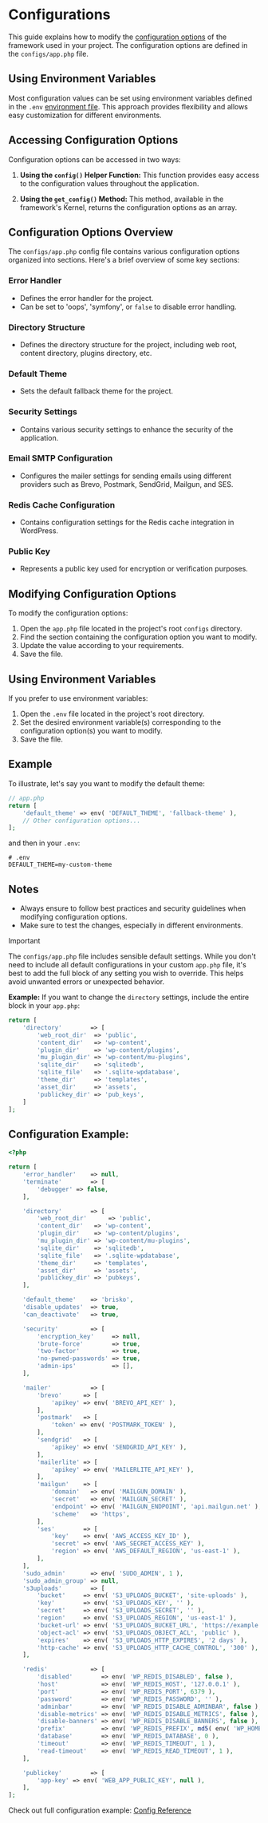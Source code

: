 # Configurations

This guide explains how to modify the [configuration options](../reference/configuration) of the framework used in your project. The configuration options are defined in the `configs/app.php` file.

## Using Environment Variables

Most configuration values can be set using environment variables defined in the `.env` [environment file](../customization/environment-file). This approach provides flexibility and allows easy customization for different environments.

## Accessing Configuration Options

Configuration options can be accessed in two ways:

1. **Using the `config()` Helper Function:** This function provides easy access to the configuration values throughout the application.

2. **Using the `get_config()` Method:** This method, available in the framework's Kernel, returns the configuration options as an array.

## Configuration Options Overview

The `configs/app.php` config file contains various configuration options organized into sections. Here's a brief overview of some key sections:

### Error Handler

- Defines the error handler for the project.
- Can be set to 'oops', 'symfony', or `false` to disable error handling.

### Directory Structure

- Defines the directory structure for the project, including web root, content directory, plugins directory, etc.

### Default Theme

- Sets the default fallback theme for the project.

### Security Settings

- Contains various security settings to enhance the security of the application.

### Email SMTP Configuration

- Configures the mailer settings for sending emails using different providers such as Brevo, Postmark, SendGrid, Mailgun, and SES.

### Redis Cache Configuration

- Contains configuration settings for the Redis cache integration in WordPress.

### Public Key

- Represents a public key used for encryption or verification purposes.

## Modifying Configuration Options

To modify the configuration options:

1. Open the `app.php` file located in the project's root `configs` directory.
2. Find the section containing the configuration option you want to modify.
3. Update the value according to your requirements.
4. Save the file.

## Using Environment Variables

If you prefer to use environment variables:

1. Open the `.env` file located in the project's root directory.
2. Set the desired environment variable(s) corresponding to the configuration option(s) you want to modify.
3. Save the file.

## Example

To illustrate, let's say you want to modify the default theme:

```php
// app.php
return [
    'default_theme' => env( 'DEFAULT_THEME', 'fallback-theme' ),
    // Other configuration options...
];
```

and then in your `.env`:

```dotenv
# .env
DEFAULT_THEME=my-custom-theme
```

## Notes

- Always ensure to follow best practices and security guidelines when modifying configuration options.
- Make sure to test the changes, especially in different environments.

> [!IMPORTANT]
> The `configs/app.php` file includes sensible default settings. While you don't need to include all default configurations in your custom `app.php` file, it's best to add the full block of any setting you wish to override. This helps avoid unwanted errors or unexpected behavior.

**Example:** If you want to change the `directory` settings, include the entire block in your `app.php`:
 ```php
 return [
     'directory'        => [
         'web_root_dir'  => 'public',
         'content_dir'   => 'wp-content',
         'plugin_dir'    => 'wp-content/plugins',
         'mu_plugin_dir' => 'wp-content/mu-plugins',
         'sqlite_dir'    => 'sqlitedb',
         'sqlite_file'   => '.sqlite-wpdatabase',
         'theme_dir'     => 'templates',
         'asset_dir'     => 'assets',
         'publickey_dir' => 'pub_keys',
     ]
 ];
 ```

## Configuration Example:

```php
<?php

return [
    'error_handler'    => null,
    'terminate'        => [
        'debugger' => false,
    ],

    'directory'        => [
        'web_root_dir'      => 'public',
        'content_dir'   => 'wp-content',
        'plugin_dir'    => 'wp-content/plugins',
        'mu_plugin_dir' => 'wp-content/mu-plugins',
        'sqlite_dir'    => 'sqlitedb',
        'sqlite_file'   => '.sqlite-wpdatabase',
        'theme_dir'     => 'templates',
        'asset_dir'     => 'assets',
        'publickey_dir' => 'pubkeys',
    ],

    'default_theme'    => 'brisko',
    'disable_updates'  => true,
    'can_deactivate'   => true,

    'security'         => [
        'encryption_key'     => null,
        'brute-force'        => true,
        'two-factor'         => true,
        'no-pwned-passwords' => true,
        'admin-ips'          => [],
    ],

    'mailer'           => [
        'brevo'      => [
            'apikey' => env( 'BREVO_API_KEY' ),
        ],
        'postmark'   => [
            'token' => env( 'POSTMARK_TOKEN' ),
        ],
        'sendgrid'   => [
            'apikey' => env( 'SENDGRID_API_KEY' ),
        ],
        'mailerlite' => [
            'apikey' => env( 'MAILERLITE_API_KEY' ),
        ],
        'mailgun'    => [
            'domain'   => env( 'MAILGUN_DOMAIN' ),
            'secret'   => env( 'MAILGUN_SECRET' ),
            'endpoint' => env( 'MAILGUN_ENDPOINT', 'api.mailgun.net' ),
            'scheme'   => 'https',
        ],
        'ses'        => [
            'key'    => env( 'AWS_ACCESS_KEY_ID' ),
            'secret' => env( 'AWS_SECRET_ACCESS_KEY' ),
            'region' => env( 'AWS_DEFAULT_REGION', 'us-east-1' ),
        ],
    ],
    'sudo_admin'       => env( 'SUDO_ADMIN', 1 ),
    'sudo_admin_group' => null,
    's3uploads'        => [
        'bucket'     => env( 'S3_UPLOADS_BUCKET', 'site-uploads' ),
        'key'        => env( 'S3_UPLOADS_KEY', '' ),
        'secret'     => env( 'S3_UPLOADS_SECRET', '' ),
        'region'     => env( 'S3_UPLOADS_REGION', 'us-east-1' ),
        'bucket-url' => env( 'S3_UPLOADS_BUCKET_URL', 'https://example.com' ),
        'object-acl' => env( 'S3_UPLOADS_OBJECT_ACL', 'public' ),
        'expires'    => env( 'S3_UPLOADS_HTTP_EXPIRES', '2 days' ),
        'http-cache' => env( 'S3_UPLOADS_HTTP_CACHE_CONTROL', '300' ),
    ],

    'redis'            => [
        'disabled'        => env( 'WP_REDIS_DISABLED', false ),
        'host'            => env( 'WP_REDIS_HOST', '127.0.0.1' ),
        'port'            => env( 'WP_REDIS_PORT', 6379 ),
        'password'        => env( 'WP_REDIS_PASSWORD', '' ),
        'adminbar'        => env( 'WP_REDIS_DISABLE_ADMINBAR', false ),
        'disable-metrics' => env( 'WP_REDIS_DISABLE_METRICS', false ),
        'disable-banners' => env( 'WP_REDIS_DISABLE_BANNERS', false ),
        'prefix'          => env( 'WP_REDIS_PREFIX', md5( env( 'WP_HOME' ) ) . 'redis-cache' ),
        'database'        => env( 'WP_REDIS_DATABASE', 0 ),
        'timeout'         => env( 'WP_REDIS_TIMEOUT', 1 ),
        'read-timeout'    => env( 'WP_REDIS_READ_TIMEOUT', 1 ),
    ],

    'publickey'        => [
        'app-key' => env( 'WEB_APP_PUBLIC_KEY', null ),
    ],
];
```

Check out full configuration example: [Config Reference](../reference/configuration)
